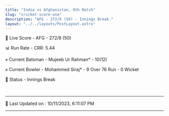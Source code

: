 ```yaml
---
title: "India vs Afghanistan, 9th Match"
slug: "cricket-score-one"
description: "AFG - 272/8 (50) - Innings Break."
layout: "../../layouts/PostLayout.astro"
---
```


🔴 Live Score - AFG - 272/8 (50)  

📊 Run Rate - CRR: 5.44  

✊ Current Batsman - Mujeeb Ur Rahman* - 10(12)  

✊ Current Bowler - Mohammed Siraj* - 9 Over 76 Run - 0 Wicket  

📑 Status - Innings Break

<br />

***

📝 Last Updated on : 10/11/2023, 6:11:07 PM

***

